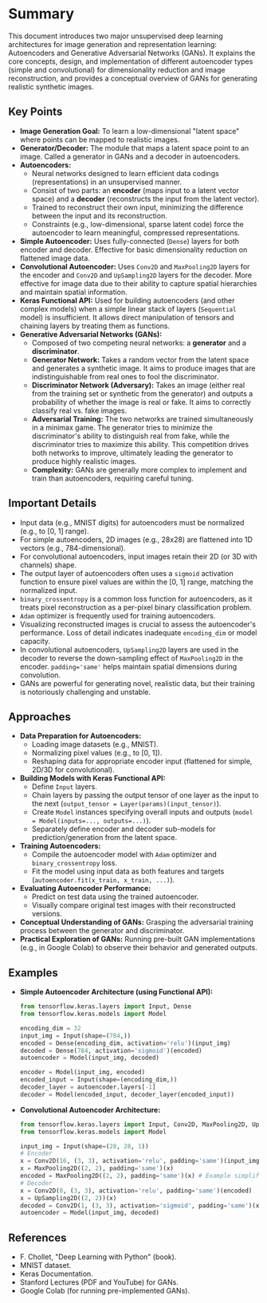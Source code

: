 # Summary
This document introduces two major unsupervised deep learning architectures for image generation and representation learning: Autoencoders and Generative Adversarial Networks (GANs). It explains the core concepts, design, and implementation of different autoencoder types (simple and convolutional) for dimensionality reduction and image reconstruction, and provides a conceptual overview of GANs for generating realistic synthetic images.

## Key Points
* **Image Generation Goal:** To learn a low-dimensional "latent space" where points can be mapped to realistic images.
* **Generator/Decoder:** The module that maps a latent space point to an image. Called a generator in GANs and a decoder in autoencoders.
* **Autoencoders:**
    * Neural networks designed to learn efficient data codings (representations) in an unsupervised manner.
    * Consist of two parts: an **encoder** (maps input to a latent vector space) and a **decoder** (reconstructs the input from the latent vector).
    * Trained to reconstruct their own input, minimizing the difference between the input and its reconstruction.
    * Constraints (e.g., low-dimensional, sparse latent code) force the autoencoder to learn meaningful, compressed representations.
* **Simple Autoencoder:** Uses fully-connected (`Dense`) layers for both encoder and decoder. Effective for basic dimensionality reduction on flattened image data.
* **Convolutional Autoencoder:** Uses `Conv2D` and `MaxPooling2D` layers for the encoder and `Conv2D` and `UpSampling2D` layers for the decoder. More effective for image data due to their ability to capture spatial hierarchies and maintain spatial information.
* **Keras Functional API:** Used for building autoencoders (and other complex models) when a simple linear stack of layers (`Sequential` model) is insufficient. It allows direct manipulation of tensors and chaining layers by treating them as functions.
* **Generative Adversarial Networks (GANs):**
    * Composed of two competing neural networks: a **generator** and a **discriminator**.
    * **Generator Network:** Takes a random vector from the latent space and generates a synthetic image. It aims to produce images that are indistinguishable from real ones to fool the discriminator.
    * **Discriminator Network (Adversary):** Takes an image (either real from the training set or synthetic from the generator) and outputs a probability of whether the image is real or fake. It aims to correctly classify real vs. fake images.
    * **Adversarial Training:** The two networks are trained simultaneously in a minimax game. The generator tries to minimize the discriminator's ability to distinguish real from fake, while the discriminator tries to maximize this ability. This competition drives both networks to improve, ultimately leading the generator to produce highly realistic images.
    * **Complexity:** GANs are generally more complex to implement and train than autoencoders, requiring careful tuning.

## Important Details
* Input data (e.g., MNIST digits) for autoencoders must be normalized (e.g., to [0, 1] range).
* For simple autoencoders, 2D images (e.g., 28x28) are flattened into 1D vectors (e.g., 784-dimensional).
* For convolutional autoencoders, input images retain their 2D (or 3D with channels) shape.
* The output layer of autoencoders often uses a `sigmoid` activation function to ensure pixel values are within the [0, 1] range, matching the normalized input.
* `binary_crossentropy` is a common loss function for autoencoders, as it treats pixel reconstruction as a per-pixel binary classification problem.
* `Adam` optimizer is frequently used for training autoencoders.
* Visualizing reconstructed images is crucial to assess the autoencoder's performance. Loss of detail indicates inadequate `encoding_dim` or model capacity.
* In convolutional autoencoders, `UpSampling2D` layers are used in the decoder to reverse the down-sampling effect of `MaxPooling2D` in the encoder. `padding='same'` helps maintain spatial dimensions during convolution.
* GANs are powerful for generating novel, realistic data, but their training is notoriously challenging and unstable.

## Approaches
* **Data Preparation for Autoencoders:**
    * Loading image datasets (e.g., MNIST).
    * Normalizing pixel values (e.g., to [0, 1]).
    * Reshaping data for appropriate encoder input (flattened for simple, 2D/3D for convolutional).
* **Building Models with Keras Functional API:**
    * Define `Input` layers.
    * Chain layers by passing the output tensor of one layer as the input to the next (`output_tensor = Layer(params)(input_tensor)`).
    * Create `Model` instances specifying overall inputs and outputs (`model = Model(inputs=..., outputs=...)`).
    * Separately define encoder and decoder sub-models for prediction/generation from the latent space.
* **Training Autoencoders:**
    * Compile the autoencoder model with `Adam` optimizer and `binary_crossentropy` loss.
    * Fit the model using input data as both features and targets (`autoencoder.fit(x_train, x_train, ...)`).
* **Evaluating Autoencoder Performance:**
    * Predict on test data using the trained autoencoder.
    * Visually compare original test images with their reconstructed versions.
* **Conceptual Understanding of GANs:** Grasping the adversarial training process between the generator and discriminator.
* **Practical Exploration of GANs:** Running pre-built GAN implementations (e.g., in Google Colab) to observe their behavior and generated outputs.

## Examples
* **Simple Autoencoder Architecture (using Functional API):**
    ```python
    from tensorflow.keras.layers import Input, Dense
    from tensorflow.keras.models import Model

    encoding_dim = 32
    input_img = Input(shape=(784,))
    encoded = Dense(encoding_dim, activation='relu')(input_img)
    decoded = Dense(784, activation='sigmoid')(encoded)
    autoencoder = Model(input_img, decoded)

    encoder = Model(input_img, encoded)
    encoded_input = Input(shape=(encoding_dim,))
    decoder_layer = autoencoder.layers[-1]
    decoder = Model(encoded_input, decoder_layer(encoded_input))
    ```
* **Convolutional Autoencoder Architecture:**
    ```python
    from tensorflow.keras.layers import Input, Conv2D, MaxPooling2D, UpSampling2D
    from tensorflow.keras.models import Model

    input_img = Input(shape=(28, 28, 1))
    # Encoder
    x = Conv2D(16, (3, 3), activation='relu', padding='same')(input_img)
    x = MaxPooling2D((2, 2), padding='same')(x)
    encoded = MaxPooling2D((2, 2), padding='same')(x) # Example simplified
    # Decoder
    x = Conv2D(8, (3, 3), activation='relu', padding='same')(encoded)
    x = UpSampling2D((2, 2))(x)
    decoded = Conv2D(1, (3, 3), activation='sigmoid', padding='same')(x)
    autoencoder = Model(input_img, decoded)
    ```

## References
* F. Chollet, "Deep Learning with Python" (book).
* MNIST dataset.
* Keras Documentation.
* Stanford Lectures (PDF and YouTube) for GANs.
* Google Colab (for running pre-implemented GANs).